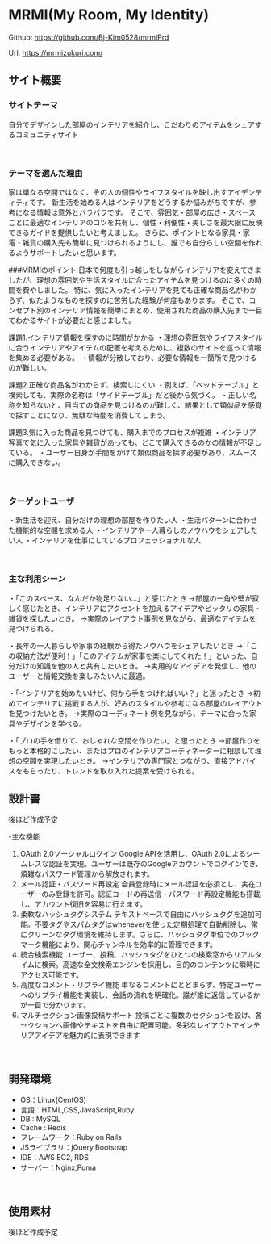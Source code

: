 # MRMI(My Room, My Identity)

Github:
https://github.com/Bj-Kim0528/mrmiPrd

Url:
https://mrmizukuri.com/

## サイト概要
### サイトテーマ
自分でデザインした部屋のインテリアを紹介し、こだわりのアイテムをシェアするコミュニティサイト

​
### テーマを選んだ理由


家は単なる空間ではなく、その人の個性やライフスタイルを映し出すアイデンティティです。
新生活を始める人はインテリアをどうするか悩みがちですが、参考になる情報は意外とバラバラです。
そこで、雰囲気・部屋の広さ・スペースごとに最適なインテリアのコツを共有し、個性・利便性・美しさを最大限に反映できるガイドを提供したいと考えました。
さらに、ポイントとなる家具・家電・雑貨の購入先も簡単に見つけられるようにし、誰でも自分らしい空間を作れるようサポートしたいと思います。


###MRMIのポイント
日本で何度も引っ越しをしながらインテリアを変えてきましたが、理想の雰囲気や生活スタイルに合ったアイテムを見つけるのに多くの時間を費やしました。
特に、気に入ったインテリアを見ても正確な商品名がわからず、似たようなものを探すのに苦労した経験が何度もあります。
そこで、コンセプト別のインテリア情報を簡単にまとめ、使用された商品の購入先まで一目でわかるサイトが必要だと感じました。

課題1.インテリア情報を探すのに時間がかかる
    ・理想の雰囲気やライフスタイルに合うインテリアやアイテムの配置を考えるために、複数のサイトを巡って情報を集める必要がある。
    ・情報が分散しており、必要な情報を一箇所で見つけるのが難しい。

課題2.正確な商品名がわからず、検索しにくい
    ・例えば、「ベッドテーブル」と検索しても、実際の名称は「サイドテーブル」だと後から気づく。
    ・正しい名称を知らないと、目当ての商品を見つけるのが難しく、結果として類似品を感覚で探すことになり、無駄な時間を消費してしまう。

課題3.気に入った商品を見つけても、購入までのプロセスが複雑
    ・インテリア写真で気に入った家具や雑貨があっても、どこで購入できるのかの情報が不足している。
    ・ユーザー自身が手間をかけて類似商品を探す必要があり、スムーズに購入できない。

​
### ターゲットユーザ

・新生活を迎え、自分だけの理想の部屋を作りたい人
・生活パターンに合わせた機能的な空間を求める人
・インテリアや一人暮らしのノウハウをシェアしたい人 
・インテリアを仕事にしているプロフェッショナルな人

​
### 主な利用シーン
 ・「このスペース、なんだか物足りない…」と感じたとき 
     →部屋の一角や壁が寂しく感じたとき、インテリアにアクセントを加えるアイデアやピッタリの家具・雑貨を探したいとき。
     →実際のレイアウト事例を見ながら、最適なアイテムを見つけられる。
     
 ・長年の一人暮らしや家事の経験から得たノウハウをシェアしたいとき 
     →「この収納方法が便利！」「このアイテムが家事を楽にしてくれた！」といった、自分だけの知識を他の人と共有したいとき。
     →実用的なアイデアを発信し、他のユーザーと情報交換を楽しみたい人に最適。
 
 ・「インテリアを始めたいけど、何から手をつければいい？」と迷ったとき 
     →初めてインテリアに挑戦する人が、好みのスタイルや参考になる部屋のレイアウトを見つけたいとき。
     →実際のコーディネート例を見ながら、テーマに合った家具やデザインを学べる。
     
 ・「プロの手を借りて、おしゃれな空間を作りたい」と思ったとき 
     →部屋作りをもっと本格的にしたい、またはプロのインテリアコーディネーターに相談して理想の空間を実現したいとき。
     →インテリアの専門家とつながり、直接アドバイスをもらったり、トレンドを取り入れた提案を受けられる。
​
## 設計書
後ほど作成予定


-主な機能
1.	OAuth 2.0ソーシャルログイン
Google APIを活用し、OAuth 2.0によるシームレスな認証を実現。ユーザーは既存のGoogleアカウントでログインでき、煩雑なパスワード管理から解放されます。
2.	メール認証・パスワード再設定
会員登録時にメール認証を必須とし、実在ユーザーのみ登録を許可。認証コードの再送信・パスワード再設定機能も搭載し、アカウント復旧を容易に行えます。
3.	柔軟なハッシュタグシステム
テキストベースで自由にハッシュタグを追加可能。不要タグやスパムタグはwheneverを使った定期処理で自動削除し、常にクリーンなタグ環境を維持します。さらに、ハッシュタグ単位でのブックマーク機能により、関心チャンネルを効率的に管理できます。
4.	統合検索機能
ユーザー、投稿、ハッシュタグをひとつの検索窓からリアルタイムに検索。高速な全文検索エンジンを採用し、目的のコンテンツに瞬時にアクセス可能です。
5.	高度なコメント・リプライ機能
単なるコメントにとどまらず、特定ユーザーへのリプライ機能を実装し、会話の流れを明確化。誰が誰に返信しているかが一目で分かります。
6.	マルチセクション画像投稿サポート
投稿ごとに複数のセクションを設け、各セクションへ画像やテキストを自由に配置可能。多彩なレイアウトでインテリアアイデアを魅力的に表現できます


​
## 開発環境
-	OS：Linux(CentOS)
-	言語：HTML,CSS,JavaScript,Ruby
-	DB : MySQL
-	Cache : Redis
-	フレームワーク：Ruby on Rails
-	JSライブラリ：jQuery,Bootstrap
-	IDE：AWS EC2, RDS 
-	サーバー：Nginx,Puma

​
## 使用素材
後ほど作成予定

